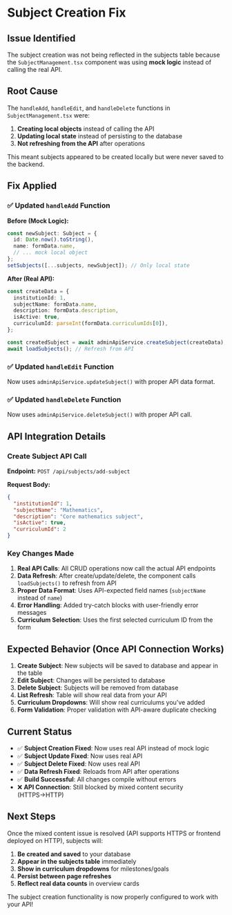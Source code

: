 # Subject Creation Fix

## Issue Identified

The subject creation was not being reflected in the subjects table because the `SubjectManagement.tsx` component was using **mock logic** instead of calling the real API.

## Root Cause

The `handleAdd`, `handleEdit`, and `handleDelete` functions in `SubjectManagement.tsx` were:

1. **Creating local objects** instead of calling the API
2. **Updating local state** instead of persisting to the database
3. **Not refreshing from the API** after operations

This meant subjects appeared to be created locally but were never saved to the backend.

## Fix Applied

### ✅ Updated `handleAdd` Function

**Before (Mock Logic):**

```typescript
const newSubject: Subject = {
  id: Date.now().toString(),
  name: formData.name,
  // ... mock local object
};
setSubjects([...subjects, newSubject]); // Only local state
```

**After (Real API):**

```typescript
const createData = {
  institutionId: 1,
  subjectName: formData.name,
  description: formData.description,
  isActive: true,
  curriculumId: parseInt(formData.curriculumIds[0]),
};

const createdSubject = await adminApiService.createSubject(createData);
await loadSubjects(); // Refresh from API
```

### ✅ Updated `handleEdit` Function

Now uses `adminApiService.updateSubject()` with proper API data format.

### ✅ Updated `handleDelete` Function

Now uses `adminApiService.deleteSubject()` with proper API call.

## API Integration Details

### Create Subject API Call

**Endpoint:** `POST /api/subjects/add-subject`

**Request Body:**

```json
{
  "institutionId": 1,
  "subjectName": "Mathematics",
  "description": "Core mathematics subject",
  "isActive": true,
  "curriculumId": 2
}
```

### Key Changes Made

1. **Real API Calls**: All CRUD operations now call the actual API endpoints
2. **Data Refresh**: After create/update/delete, the component calls `loadSubjects()` to refresh from API
3. **Proper Data Format**: Uses API-expected field names (`subjectName` instead of `name`)
4. **Error Handling**: Added try-catch blocks with user-friendly error messages
5. **Curriculum Selection**: Uses the first selected curriculum ID from the form

## Expected Behavior (Once API Connection Works)

1. **Create Subject**: New subjects will be saved to database and appear in the table
2. **Edit Subject**: Changes will be persisted to database
3. **Delete Subject**: Subjects will be removed from database
4. **List Refresh**: Table will show real data from your API
5. **Curriculum Dropdowns**: Will show real curriculums you've added
6. **Form Validation**: Proper validation with API-aware duplicate checking

## Current Status

- ✅ **Subject Creation Fixed**: Now uses real API instead of mock logic
- ✅ **Subject Update Fixed**: Now uses real API
- ✅ **Subject Delete Fixed**: Now uses real API
- ✅ **Data Refresh Fixed**: Reloads from API after operations
- ✅ **Build Successful**: All changes compile without errors
- ❌ **API Connection**: Still blocked by mixed content security (HTTPS→HTTP)

## Next Steps

Once the mixed content issue is resolved (API supports HTTPS or frontend deployed on HTTP), subjects will:

1. **Be created and saved** to your database
2. **Appear in the subjects table** immediately
3. **Show in curriculum dropdowns** for milestones/goals
4. **Persist between page refreshes**
5. **Reflect real data counts** in overview cards

The subject creation functionality is now properly configured to work with your API!
